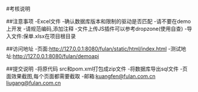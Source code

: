 #考核说明

##注意事项
-Excel文件
  -确认数据库版本和限制的驱动是否匹配
  -请不要在demo上开发 
  -请规范编码,添加注释
  -文件上传JS插件可以参考dropzone(使用自查)
  -导入文件:保单.xlsx在项目根目录

##访问地址
 -页面:http://127.0.0.1:8080/fulan/static/html/index.html
 -测试地址:http://127.0.0.1:8080/fulan/demoapi
  
##提交说明
 -将原代码 src和pom.xml打包成zip文件
 -将数据库导出sql文件
 -页面效果截图,每个页面都需要截取 
 -邮箱:kuangfen@fulan.com.cn  liugang@fulan.com.cn